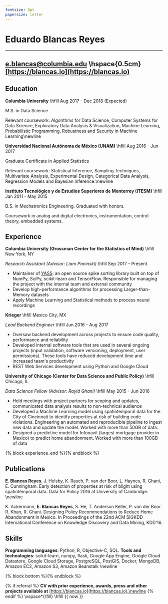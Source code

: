 ```yaml
---
fontsize: 8pt
papersize: letter
---
```


Eduardo Blancas Reyes
=====================

--------
[e.blancas@columbia.edu](mailto:e.blancas@columbia.edu) \hspace{0.5cm} [https://blancas.io](https://blancas.io)
--------

Education
---------

**Columbia University** \hfill  Aug 2017 - Dec 2018 (Expected)

M.S. in Data Science

Relevant coursework: Algorithms for Data Science, Computer Systems for Data Science, Exploratory Data Analysis & Visualization, Machine Learning, Probabilistic Programming, Robustness and Security in Machine Learning\newline

**Universidad Nacional Autónoma de México (UNAM)** \hfill Aug 2016 - Jun 2017

Graduate Certificate in Applied Statistics 

Relevant coursework: Statistical Inference, Sampling Techniques, Multivariate Analysis, Experimental Design, Categorical Data Analysis, Regression Models and Bayesian Inference.\newline

**Instituto Tecnológico y de Estudios Superiores de Monterrey (ITESM)** \hfill Jan 2011 - May 2015

B.S. in Mechatronics Engineering. Graduated with honors.

Coursework in analog and digital electronics, instrumentation, control theory, embedded systems.

Experience
----------
**Columbia University (Grossman Center for the Statistics of Mind)** \hfill 
New York, NY

*Research Assistant (Advisor: Liam Paninski)* \hfill Sep 2017 - Present

* Maintainer of [YASS](https://github.com/paninski-lab/yass): an open source spike sorting library built on top of NumPy, SciPy, scikit-learn and TensorFlow. Responsible for managing the project with the internal team and external community
* Develop high-performance algorithms for processing Larger-than-Memory datasets
* Apply Machine Learning and Statistical methods to process neural recordings

**Krieger** \hfill Mexico City, MX

*Lead Backend Engineer* \hfill Jun 2016 - Aug 2017

* Oversaw backend development across projects to ensure code quality, performance and reliability
* Developed internal software tools that are used in several ongoing projects (input validation, software versioning, deployment, user permissions). These tools have reduced development time and increased team's productivity
* REST Web Services development using Python and Google Cloud

**University of Chicago (Center for Data Science and Public Policy)** \hfill Chicago, IL

*Data Science Fellow (Advisor: Rayid Ghani)* \hfill May 2015 - Jun 2016

* Held meetings with project partners for scoping and updates, communicated data analysis results to non-technical audience
* Developed a Machine Learning model using spatiotemporal data for the City of Cincinnati to identify properties at risk of building code violations. Engineering an automated and reproducible pipeline to ingest new data and update the model. Worked with more than 50GB of data.
* Designed a predictive model for Infonavit (largest mortgage  provider in Mexico) to predict home abandonment. Worked with more than 100GB of data

{% block experience_end %}{% endblock %}

Publications
------------
**E. Blancas Reyes**, J. Helsby, K. Rasch, P. van der Boor, L. Haynes, R. Ghani, E. Cunningham. Early detection of properties at risk of blight using spatiotemporal data. Data for Policy 2016 at University of Cambridge. \newline

K. Ackermann, **E. Blancas Reyes**, S. He, T. Anderson Keller, P. van der Boor. R. Khan, R. Ghani. Designing Policy Recommendations to Reduce Home Abandonment in Mexico. In Proceedings of the 22nd ACM SIGKDD International Conference on Knowledge Discovery and Data Mining, KDD’16.

Skills
------

**Programming languages**: Python, R, Objective-C, SQL. **Tools and technologies**: scikit-learn, numpy, flask, Google App Engine, Google Cloud Datastore, Google Cloud Storage, PostgreSQL, PostGIS, Docker, MongoDB, Amazon EC2, Amazon S3, Amazon Beanstalk \newline

{% block bottom %}{% endblock %}

{% if referral %}
**CV with prior experience, awards, press and other projects available at** [https://blancas.io](https://blancas.io).\newline
{% endif %}
\vspace*{\fill}
\hfill {{ now }}